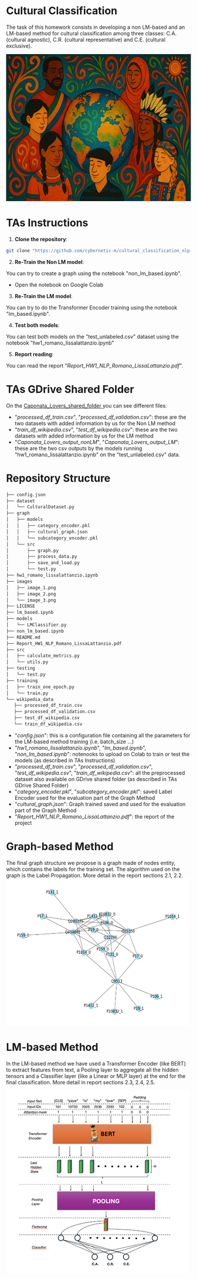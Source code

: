 # Cultural Classification
The task of this homework consists in developing a non LM-based and an LM-based method for cultural classification among three classes: C.A. (cultural agnostic), C.R. (cultural representative) and C.E. (cultural exclusive). 

<img src="./images/image_1.png" alt="Description" width="600" height = "400" />

# TAs Instructions

1. **Clone the repository**:  
 ```sh 
 git clone "https://github.com/cybernetic-m/cultural_classification_nlp.git" 
 ```
2. **Re-Train the Non LM model**:
   
You can try to create a graph using the notebook "non_lm_based.ipynb".
  
  - Open the notebook on Google Colab
   
3. **Re-Train the LM model**:
   
You can try to do the Transformer Encoder training using the notebook "lm_based.ipynb".

4. **Test both models**:
   
You can test both models on the "test_unlabeled.csv" dataset using the notebook "hw1_romano_lissalattanzio.ipynb"

5. **Report reading**:

You can read the report "*Report_HW1_NLP_Romano_LissaLattanzio.pdf*".

# TAs GDrive Shared Folder

On the [Caponata_Lovers_shared_folder ](https://drive.google.com/drive/folders/1-i65074543er1y3tjMLZVbvj1Wa4dZ1Q?usp=drive_link)  you can see different files:

- "*processed_df_train.csv*", "*processed_df_validation.csv*": these are the two datasets with added information by us for the Non LM method
- "*train_df_wikipedia.csv*", "*test_df_wikipedia.csv*": these are the two datasets with added information by us for the LM method
- "*Caponata_Lovers_output_nonLM*", "*Caponata_Lovers_output_LM*": these are the two csv outputs by the models running "hw1_romano_lissalattanzio.ipynb" on the "test_unlabeled.csv" data.

# Repository Structure
 ```sh 
├── config.json
├── dataset
│   └── CulturalDataset.py
├── graph
│   ├── models
│   │   ├── category_encoder.pkl
│   │   ├── cultural_graph.json
│   │   └── subcategory_encoder.pkl
│   └── src
│       ├── graph.py
│       ├── process_data.py
│       ├── save_and_load.py
│       └── test.py
├── hw1_romano_lissalattanzio.ipynb
├── images
│   ├── image_1.png
│   ├── image_2.png
│   └── image_3.png
├── LICENSE
├── lm_based.ipynb
├── models
│   └── LMClassifier.py
├── non_lm_based.ipynb
├── README.md
├── Report_HW1_NLP_Romano_LissaLattanzio.pdf
├── src
│   ├── calculate_metrics.py
│   └── utils.py
├── testing
│   └── test.py
├── training
│   ├── train_one_epoch.py
│   └── train.py
└── wikipedia_data
    ├── processed_df_train.csv
    ├── processed_df_validation.csv
    ├── test_df_wikipedia.csv
    └── train_df_wikipedia.csv

 ```
- "*config.json*": this is a configuration file containing all the parameters for the LM-based method training (i.e. batch_size ...)
- "*hw1_romano_lissalattanzio.ipynb*", "*lm_based.ipynb*", "*non_lm_based.ipynb*": notenooks to upload on Colab to train or test the models (as described in TAs Instructions)
- "*processed_df_train.csv*", "*processed_df_validation.csv*",  "*test_df_wikipedia.csv*", "*train_df_wikipedia.csv*": all the preprocessed dataset also available on GDrive shared folder (as described in TAs GDrive Shared Folder)
- "*category_encoder.pkl*", "*subcategory_encoder.pkl*": saved Label Encoder used for the evaluation part of the Graph Method
- "*cultural_graph.json*": Graph trained saved and used for the evaluation part of the Graph Method
- "*Report_HW1_NLP_Romano_LissaLattanzio.pdf*": the report of the project
# Graph-based Method
The final graph structure we propose is a graph made of nodes entity, which contains the labels for the training set. The algorithm used on the graph is the Label Propagation. More detail in the report sections 2.1, 2.2.
<img src="./images/image_2.png" alt="Description" width="500" height = "400" />

# LM-based Method
In the LM-based method we have used a Transformer Encoder (like BERT) to extract features from text, a Pooling layer to aggregate all the hidden tensors and a Classifier layer (like a Linear or MLP layer) at the end for the final classification. More detail in report sections 2.3, 2.4, 2.5.

<img src="./images/image_3.png" alt="Description" width="500" height = "500" />


